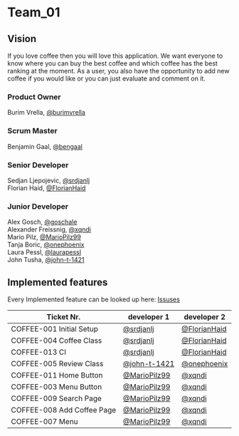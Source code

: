 # Team_01
  
## Vision

If you love coffee then you will love this application. We want everyone to know where you can buy the best coffee and which coffee has the best ranking at the moment. As a user, you also have the opportunity to add new coffee if you would like or you can just evaluate and comment on it.

### Product Owner 
Burim Vrella, [@burimvrella](https://github.com/burimvrella)

### Scrum Master
Benjamin Gaal, [@bengaal](https://github.com/bengaal)

### Senior Developer
Sedjan Ljepojevic, [@srdjanlj](https://github.com/srdjanlj)<br/>
Florian Haid, [@FlorianHaid](https://github.com/FlorianHaid)<br/>

### Junior Developer
Alex Gosch, [@goschale](https://github.com/goschale)<br/>
Alexander Freissnig, [@xqndi](https://github.com/xqndi)<br/>
Mario Pilz, [@MarioPilz99](https://github.com/MarioPilz99)<br/>
Tanja Boric, [@onephoenix](https://github.com/onephoenix)<br/>
Laura Pessl, [@laurapessl](https://github.com/laurapessl)<br/>
John Tusha, [@john-t-1421](https://github.com/john-t-1421)<br/>

## Implemented features
Every Implemented feature can be looked up here: [Issuses](https://github.com/sw21-tug/Team_01/issues?q=is%3Aissue+is%3Aclosed)

| Ticket Nr. | developer 1 | developer 2 |
|---|---|---|
| COFFEE-001 Initial Setup  |[@srdjanlj](https://github.com/srdjanlj)|[@FlorianHaid](https://github.com/FlorianHaid)|
| COFFEE-004 Coffee Class  |[@srdjanlj](https://github.com/srdjanlj)|[@FlorianHaid](https://github.com/FlorianHaid)|
| COFFEE-013 CI |[@srdjanlj](https://github.com/srdjanlj)|[@FlorianHaid](https://github.com/FlorianHaid)|
| COFFEE-005 Review Class  |[@john-t-1421](https://github.com/john-t-1421)|[@onephoenix](https://github.com/onephoenix)|
| COFFEE-011 Home Button  |[@MarioPilz99](https://github.com/MarioPilz99)|[@xqndi](https://github.com/xqndi)|
| COFFEE-003 Menu Button  |[@MarioPilz99](https://github.com/MarioPilz99)|[@xqndi](https://github.com/xqndi)|
| COFFEE-009 Search Page  |[@MarioPilz99](https://github.com/MarioPilz99)|[@xqndi](https://github.com/xqndi)|
| COFFEE-008 Add Coffee Page |[@MarioPilz99](https://github.com/MarioPilz99)|[@xqndi](https://github.com/xqndi)|
| COFFEE-007 Menu  |[@MarioPilz99](https://github.com/MarioPilz99)|[@xqndi](https://github.com/xqndi)|

